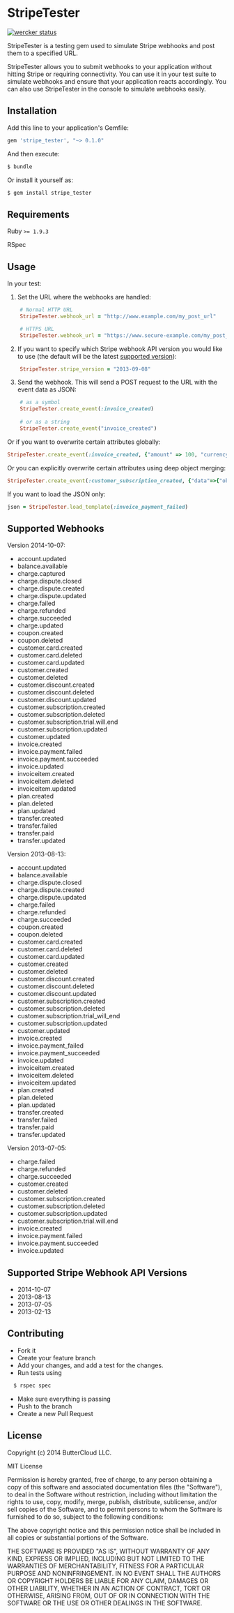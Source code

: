 # StripeTester

[![wercker status](https://app.wercker.com/status/b7beba8a128a081bdeec003a15aafbaa "wercker status")](https://app.wercker.com/project/bykey/b7beba8a128a081bdeec003a15aafbaa)

StripeTester is a testing gem used to simulate Stripe webhooks and post them to a specified URL.

StripeTester allows you to submit webhooks to your application without hitting Stripe or requiring connectivity. You can use it in your test suite to simulate webhooks and ensure that your application reacts accordingly. You can also use StripeTester in the console to simulate webhooks easily.

## Installation

Add this line to your application's Gemfile:
```ruby
gem 'stripe_tester', "~> 0.1.0"
```
And then execute:
```bash
$ bundle
```
Or install it yourself as:
```bash
$ gem install stripe_tester
```

## Requirements

Ruby `>= 1.9.3`

RSpec

## Usage

In your test:

1. Set the URL where the webhooks are handled:
```ruby
    # Normal HTTP URL
    StripeTester.webhook_url = "http://www.example.com/my_post_url"

    # HTTPS URL
    StripeTester.webhook_url = "https://www.secure-example.com/my_post_url"
```

2. If you want to specify which Stripe webhook API version you would like to use (the default will be the latest [supported version](https://github.com/buttercloud/stripe_tester#supported-stripe-webhook-api-versions)):
```ruby
    StripeTester.stripe_version = "2013-09-08"
```

3. Send the webhook. This will send a POST request to the URL with the event data as JSON:
```ruby
    # as a symbol
    StripeTester.create_event(:invoice_created)
        
    # or as a string
    StripeTester.create_event("invoice_created")
```

  Or if you want to overwrite certain attributes globally:
```ruby
StripeTester.create_event(:invoice_created, {"amount" => 100, "currency" => 'gbp'})
```

  Or you can explicitly overwrite certain attributes using deep object merging:
```ruby
StripeTester.create_event(:customer_subscription_created, {"data"=>{"object"=>{"plan"=>{"id"=>"gold-v1"}}}}, :method=>:merge)
```

  If you want to load the JSON only:
```ruby
json = StripeTester.load_template(:invoice_payment_failed)
```

## Supported Webhooks 

Version 2014-10-07:

* account.updated
* balance.available
* charge.captured
* charge.dispute.closed
* charge.dispute.created
* charge.dispute.updated
* charge.failed
* charge.refunded
* charge.succeeded
* charge.updated
* coupon.created
* coupon.deleted
* customer.card.created
* customer.card.deleted
* customer.card.updated
* customer.created
* customer.deleted
* customer.discount.created
* customer.discount.deleted
* customer.discount.updated
* customer.subscription.created
* customer.subscription.deleted
* customer.subscription.trial.will.end
* customer.subscription.updated
* customer.updated
* invoice.created
* invoice.payment.failed
* invoice.payment.succeeded
* invoice.updated
* invoiceitem.created
* invoiceitem.deleted
* invoiceitem.updated
* plan.created
* plan.deleted
* plan.updated
* transfer.created
* transfer.failed
* transfer.paid
* transfer.updated

Version 2013-08-13:

* account.updated
* balance.available
* charge.dispute.closed
* charge.dispute.created
* charge.dispute.updated
* charge.failed
* charge.refunded
* charge.succeeded
* coupon.created
* coupon.deleted
* customer.card.created
* customer.card.deleted
* customer.card.updated
* customer.created
* customer.deleted
* customer.discount.created
* customer.discount.deleted
* customer.discount.updated
* customer.subscription.created
* customer.subscription.deleted
* customer.subscription.trial_will_end
* customer.subscription.updated
* customer.updated
* invoice.created
* invoice.payment_failed
* invoice.payment_succeeded
* invoice.updated
* invoiceitem.created
* invoiceitem.deleted
* invoiceitem.updated
* plan.created
* plan.deleted
* plan.updated
* transfer.created
* transfer.failed
* transfer.paid
* transfer.updated

Version 2013-07-05:

* charge.failed
* charge.refunded
* charge.succeeded
* customer.created
* customer.deleted
* customer.subscription.created
* customer.subscription.deleted
* customer.subscription.updated
* customer.subscription.trial.will.end
* invoice.created
* invoice.payment.failed
* invoice.payment.succeeded
* invoice.updated

## Supported Stripe Webhook API Versions

* 2014-10-07
* 2013-08-13
* 2013-07-05
* 2013-02-13

## Contributing

* Fork it
* Create your feature branch
* Add your changes, and add a test for the changes.
* Run tests using

```bash 
  $ rspec spec
```
* Make sure everything is passing
* Push to the branch
* Create a new Pull Request

## License

Copyright (c) 2014 ButterCloud LLC.

MIT License

Permission is hereby granted, free of charge, to any person obtaining
a copy of this software and associated documentation files (the
"Software"), to deal in the Software without restriction, including
without limitation the rights to use, copy, modify, merge, publish,
distribute, sublicense, and/or sell copies of the Software, and to
permit persons to whom the Software is furnished to do so, subject to
the following conditions:

The above copyright notice and this permission notice shall be
included in all copies or substantial portions of the Software.

THE SOFTWARE IS PROVIDED "AS IS", WITHOUT WARRANTY OF ANY KIND,
EXPRESS OR IMPLIED, INCLUDING BUT NOT LIMITED TO THE WARRANTIES OF
MERCHANTABILITY, FITNESS FOR A PARTICULAR PURPOSE AND
NONINFRINGEMENT. IN NO EVENT SHALL THE AUTHORS OR COPYRIGHT HOLDERS BE
LIABLE FOR ANY CLAIM, DAMAGES OR OTHER LIABILITY, WHETHER IN AN ACTION
OF CONTRACT, TORT OR OTHERWISE, ARISING FROM, OUT OF OR IN CONNECTION
WITH THE SOFTWARE OR THE USE OR OTHER DEALINGS IN THE SOFTWARE.

